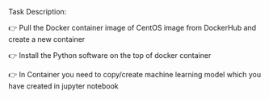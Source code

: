 Task Description: </br>

👉 Pull the Docker container image of CentOS image from DockerHub and create a new container

👉 Install the Python software on the top of docker container

👉 In Container you need to copy/create machine learning model which you have created in jupyter notebook
